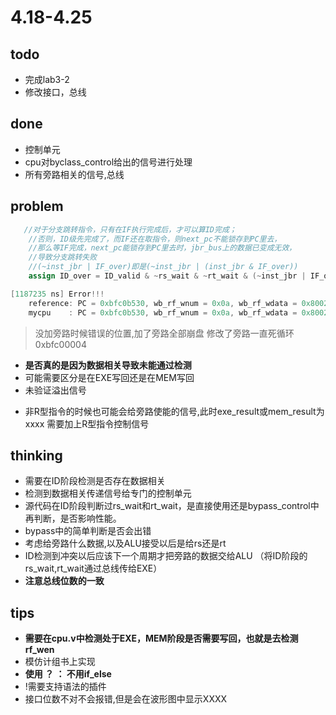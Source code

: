 # 4.18-4.25

## todo

- 完成lab3-2
- 修改接口，总线

## done

- 控制单元
- cpu对byclass_control给出的信号进行处理
- 所有旁路相关的信号,总线

## problem

```verilog
   //对于分支跳转指令，只有在IF执行完成后，才可以算ID完成；
    //否则，ID级先完成了，而IF还在取指令，则next_pc不能锁存到PC里去，
    //那么等IF完成，next_pc能锁存到PC里去时，jbr_bus上的数据已变成无效，
    //导致分支跳转失败
    //(~inst_jbr | IF_over)即是(~inst_jbr | (inst_jbr & IF_over))
    assign ID_over = ID_valid & ~rs_wait & ~rt_wait & (~inst_jbr | IF_over);
```

```c
[1187235 ns] Error!!!
    reference: PC = 0xbfc0b530, wb_rf_wnum = 0x0a, wb_rf_wdata = 0x80020010
    mycpu    : PC = 0xbfc0b530, wb_rf_wnum = 0x0a, wb_rf_wdata = 0x80025020
```

>没加旁路时候错误的位置,加了旁路全部崩盘
>修改了旁路一直死循环0xbfc00004

- **是否真的是因为数据相关导致未能通过检测**
- 可能需要区分是在EXE写回还是在MEM写回
- 未验证溢出信号

>
- 非R型指令的时候也可能会给旁路使能的信号,此时exe_result或mem_result为xxxx
需要加上R型指令控制信号

## thinking

- 需要在ID阶段检测是否存在数据相关
- 检测到数据相关传递信号给专门的控制单元
- 源代码在ID阶段判断过rs_wait和rt_wait，是直接使用还是bypass_control中再判断，是否影响性能。
- bypass中的简单判断是否会出错
- 考虑给旁路什么数据,以及ALU接受以后是给rs还是rt
- ID检测到冲突以后应该下一个周期才把旁路的数据交给ALU
（将ID阶段的rs_wait,rt_wait通过总线传给EXE）
- **注意总线位数的一致**

## tips

- **需要在cpu.v中检测处于EXE，MEM阶段是否需要写回，也就是去检测rf_wen**
- 模仿计组书上实现
- **使用 ？ ： 不用if_else**
- !需要支持语法的插件
- 接口位数不对不会报错,但是会在波形图中显示XXXX